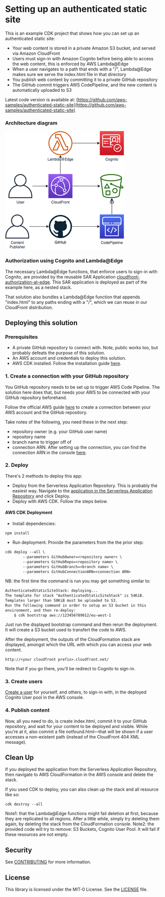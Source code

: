 # Setting up an authenticated static site

This is an example CDK project that shows how you can set up an authenticated static site:

- Your web content is stored in a private Amazon S3 bucket, and served via Amazon CloudFront
- Users must sign-in with Amazon Cognito before being able to access the web content, this is enforced by AWS Lambda@Edge
- When a user navigates to a path that ends with a "/", Lambda@Edge makes sure we serve the index.html file in that directory
- You publish web content by committing it to a private GitHub repository
- The GitHub commit triggers AWS CodePipeline, and the new content is automatically uploaded to S3

Latest code version is available at: [https://github.com/aws-samples/authenticated-static-site](https://github.com/aws-samples/authenticated-static-site)

### Architecture diagram

![Architecture](architecture.png)

### Authorization using Cognito and Lambda@Edge

The necessary Lambda@Edge functions, that enforce users to sign-in with Cognito, are provided by the reusable SAR Application [cloudfront-authorization-at-edge](https://github.com/aws-samples/cloudfront-authorization-at-edge). This SAR application is deployed as part of the example here, as a nested stack.

That solution also bundles a Lambda@Edge function that appends "index.html" to any paths ending with a "/", which we can reuse in our CloudFront distribution.

## Deploying this solution

### Prerequisites

- A private GitHub repository to connect with. Note, public works too, but probably defeats the purpose of this solution.
- An AWS account and credentials to deploy this solution.
- AWS CDK installed. Follow the installation guide [here](https://docs.aws.amazon.com/cdk/latest/guide/getting_started.html).

### 1. Create a connection with your GitHub repository

You GitHub repository needs to be set up to trigger AWS Code Pipeline. The solution here does that, but needs your AWS to be connected with your GitHub repository beforehand.

Follow the official AWS guide [here](https://docs.aws.amazon.com/codepipeline/latest/userguide/connections-github.html) to create a connection between your AWS account and the GitHub repository.

Take notes of the following, you need these in the next step:

- repository owner (e.g. your GitHub user name)
- repository name
- branch name to trigger off of
- connection ARN. After setting up the connection, you can find the connection ARN in the console [here](https://eu-west-1.console.aws.amazon.com/codesuite/settings/connections).

### 2. Deploy

There's 2 methods to deploy this app:

- Deploy from the Serverless Application Repository. This is probably the easiest way. Navigate to the [application in the Serverless Application Repository](https://console.aws.amazon.com/lambda/home?region=us-east-1#/create/app?applicationId=arn:aws:serverlessrepo:us-east-1:780040884205:applications/AuthenticatedStaticSite) and click Deploy.
- Deploy with AWS CDK. Follow the steps below.

#### AWS CDK Deployment

- Install dependencies:

```
npm install
```

- Run deployment. Provide the parameters from the the prior step:

```
cdk deploy --all \
        --parameters GitHubOwner=<repository owner> \
        --parameters GitHubRepo=<repository name> \
        --parameters GitHubBranch=<branch name> \
        --parameters GitHubConnectionARN=<connection ARN>
```

NB: the first time the command is run you may get something similar to:

```
AuthenticatedStaticSiteStack: deploying...
The template for stack "AuthenticatedStaticSiteStack" is 54KiB. Templates larger than 50KiB must be uploaded to S3.
Run the following command in order to setup an S3 bucket in this environment, and then re-deploy:
    $ cdk bootstrap aws://123456789012/eu-west-1
```

Just run the displayed bootstrap command and then rerun the deployment.
It will create a S3 bucket used to transfert the code to AWS.

After the deployment, the outputs of the CloudFormation stack are displayed, amongst which the URL with which you can access your web content.

```
http://<your cloudfront prefix>.cloudfront.net/
```

Note that if you go there, you'll be redirect to Cognito to sign-in.

### 3. Create users

[Create a user](https://docs.aws.amazon.com/cognito/latest/developerguide/how-to-create-user-accounts.html) for yourself, and others, to sign-in with, in the deployed Cognito User pool in the AWS console.

### 4. Publish content

Now, all you need to do, is create index.html, commit it to your GitHub repository, and wait for your content to be deployed and visible.
While you're at it, also commit a file notfound.html––that will be shown if a user accesses a non-existent path (instead of the CloudFront 404 XML message).

## Clean Up

If you deployed the application from the Serverless Application Repository, then navigate to AWS CloudFormation in the AWS console and delete the stack.

If you used CDK to deploy, you can also clean up the stack and all resource like so:

```
cdk destroy --all
```

Note1: that the Lambda@Edge functions might fail deletion at first, because they are replicated to all regions. After a little while, simply try deleting them again, by deleting the stack from the CloudFormation console.
Note2: the provided code will try to remove: S3 Buckets, Cognito User Pool. It will fail if these resources are not empty.


## Security

See [CONTRIBUTING](CONTRIBUTING.md#security-issue-notifications) for more information.

## License

This library is licensed under the MIT-0 License. See the [LICENSE](LICENSE) file.
